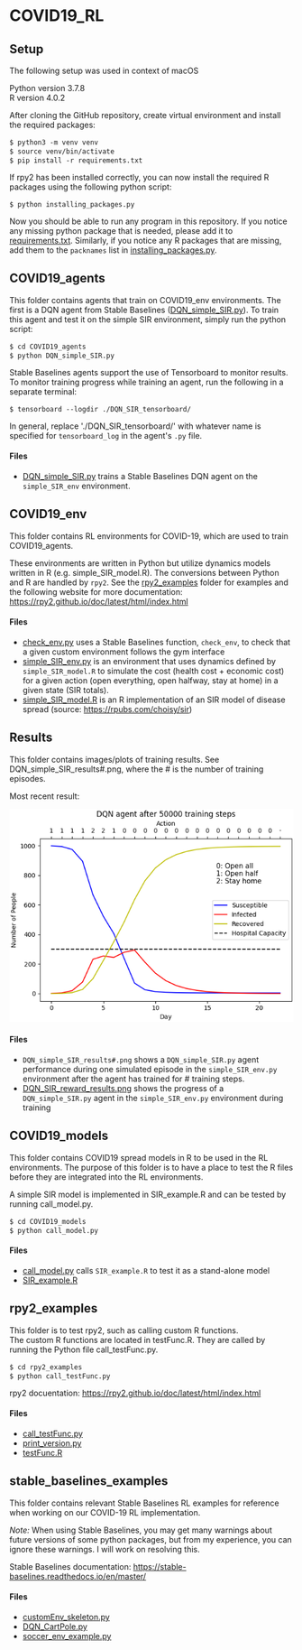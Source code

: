 # COVID19_RL

## Setup
The following setup was used in context of macOS   

Python version 3.7.8   
R version 4.0.2   

After cloning the GitHub repository, create virtual environment and install the
required packages:   
```console
$ python3 -m venv venv
$ source venv/bin/activate
$ pip install -r requirements.txt
```  

If rpy2 has been installed correctly, you can now install the required R
packages using the following python script:
```console
$ python installing_packages.py
```  

Now you should be able to run any program in this repository. If you notice any missing python package that is needed, please add it to [requirements.txt](requirements.txt). Similarly, if you notice any R packages that are missing, add them to the `packnames` list in [installing_packages.py](installing_packages.py).

## COVID19_agents
This folder contains agents that train on COVID19_env environments. The first is a DQN agent from Stable Baselines ([DQN_simple_SIR.py](DQN_simple_SIR.py)). To train this agent and test it on the simple SIR environment, simply run the python script:
```console
$ cd COVID19_agents
$ python DQN_simple_SIR.py
```   

Stable Baselines agents support the use of Tensorboard to monitor results. To monitor training progress while training an agent, run the following in a separate terminal:
```console
$ tensorboard --logdir ./DQN_SIR_tensorboard/
```  
In general, replace './DQN_SIR_tensorboard/' with whatever name is specified for `tensorboard_log` in the agent's `.py` file.

#### Files
- [DQN_simple_SIR.py](COVID19_agents/DQN_simple_SIR.py) trains a Stable Baselines DQN agent on the `simple_SIR_env` environment.


## COVID19_env
This folder contains RL environments for COVID-19, which are used to train COVID19_agents.  

These environments are written in Python but utilize dynamics models written in
R (e.g. simple_SIR_model.R). The conversions between Python and R are handled by `rpy2`. See the [rpy2_examples](rpy2_examples/) folder for examples and the following website for more documentation: https://rpy2.github.io/doc/latest/html/index.html

#### Files
- [check_env.py](COVID19_env/check_env.py) uses a Stable Baselines function, `check_env`, to check that a given custom environment follows the gym interface
- [simple_SIR_env.py](COVID19_env/simple_SIR_env.py) is an environment that uses dynamics defined by `simple_SIR_model.R` to simulate the cost (health cost + economic cost) for a given action (open everything, open halfway, stay at home) in a given state (SIR totals).
- [simple_SIR_model.R](COVID19_env/simple_SIR_model.R) is an R implementation of an SIR model of disease spread (source: https://rpubs.com/choisy/sir)

## Results
This folder contains images/plots of training results.
See DQN_simple_SIR_results#.png, where the # is the number of  training episodes.  

Most recent result:

![DQN SIR Results](./Results/DQN_simple_SIR_results50000.png)

#### Files
- `DQN_simple_SIR_results#.png` shows a `DQN_simple_SIR.py` agent performance during one simulated episode in the `simple_SIR_env.py` environment after the agent has trained for # training steps.
- [DQN_SIR_reward_results.png](Results/DQN_SIR_reward_results.png) shows the progress of a `DQN_simple_SIR.py` agent in the `simple_SIR_env.py` environment during training

## COVID19_models
This folder contains COVID19 spread models in R to be used in the RL environments. The purpose of this folder is to have a place to test the R files before they are integrated into the RL environments.  

A simple SIR model is implemented in SIR_example.R and can be tested by running call_model.py.
```console
$ cd COVID19_models
$ python call_model.py
```

#### Files
- [call_model.py](COVID19_models/call_model.py) calls `SIR_example.R` to test it as a stand-alone model
- [SIR_example.R](COVID19_models/SIR_example.R)

## rpy2_examples
This folder is to test rpy2, such as calling custom R functions.     
The custom R functions are located in testFunc.R. They are called by running the Python file call_testFunc.py.
```console
$ cd rpy2_examples
$ python call_testFunc.py
```

rpy2 docuentation: https://rpy2.github.io/doc/latest/html/index.html

#### Files
- [call_testFunc.py](rpy2_examples/call_testFunc.py)
- [print_version.py](rpy2_examples/print_version.py)
- [testFunc.R](rpy2_examples/testFunc.R)

## stable_baselines_examples
This folder contains relevant Stable Baselines RL examples for reference when
working on our COVID-19 RL implementation.  

*Note:* When using Stable Baselines, you may get many warnings about future versions of some python packages, but from my experience, you can ignore these warnings. I will work on resolving this.  

Stable Baselines documentation: https://stable-baselines.readthedocs.io/en/master/  


#### Files
- [customEnv_skeleton.py](stable_baselines_examples/customEnv_skeleton.py)
- [DQN_CartPole.py](stable_baselines_examples/DQN_CartPole.py)
- [soccer_env_example.py](stable_baselines_examples/soccer_env_example.py)
